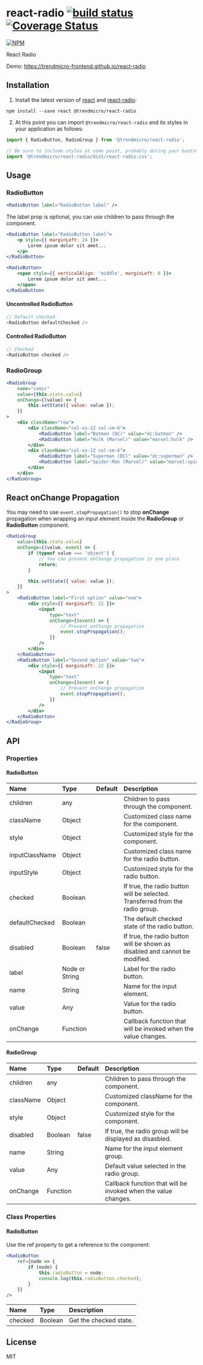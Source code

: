 # react-radio [![build status](https://travis-ci.org/trendmicro-frontend/react-radio.svg?branch=master)](https://travis-ci.org/trendmicro-frontend/react-radio) [![Coverage Status](https://coveralls.io/repos/github/trendmicro-frontend/react-radio/badge.svg?branch=master)](https://coveralls.io/github/trendmicro-frontend/react-radio?branch=master)

[![NPM](https://nodei.co/npm/@trendmicro/react-radio.png?downloads=true&stars=true)](https://nodei.co/npm/@trendmicro/react-radio/)

React Radio

Demo: https://trendmicro-frontend.github.io/react-radio

## Installation

1. Install the latest version of [react](https://github.com/facebook/react) and [react-radio](https://github.com/trendmicro-frontend/react-radio):

  ```
  npm install --save react @trendmicro/react-radio
  ```

2. At this point you can import `@trendmicro/react-radio` and its styles in your application as follows:

  ```js
  import { RadioButton, RadioGroup } from '@trendmicro/react-radio';

  // Be sure to include styles at some point, probably during your bootstraping
  import '@trendmicro/react-radio/dist/react-radio.css';
  ```

## Usage

### RadioButton

```jsx
<RadioButton label="RadioButton label" />
```

The label prop is optional, you can use children to pass through the component.

```jsx
<RadioButton label="RadioButton label">
    <p style={{ marginLeft: 24 }}>
        Lorem ipsum dolor sit amet...
    </p>
</RadioButton>

<RadioButton>
    <span style={{ verticalAlign: 'middle', marginLeft: 8 }}>
        Lorem ipsum dolor sit amet...
    </span>
</RadioButton>
```

#### Uncontrolled RadioButton

```js
// Default checked
<RadioButton defaultChecked />
```

#### Controlled RadioButton

```js
// Checked
<RadioButton checked />
```

### RadioGroup

```jsx
<RadioGroup
    name="comic"
    value={this.state.value}
    onChange={(value) => {
        this.setState({ value: value });
    }}
>
    <div className="row">
        <div className="col-xs-12 col-sm-6">
            <RadioButton label="Batman (DC)" value="dc:batman" />
            <RadioButton label="Hulk (Marvel)" value="marvel:hulk" />
        </div>
        <div className="col-xs-12 col-sm-6">
            <RadioButton label="Superman (DC)" value="dc:superman" />
            <RadioButton label="Spider-Man (Marvel)" value="marvel:spiderman" disabled />
        </div>
    </div>
</RadioGroup>
```

## React onChange Propagation

You may need to use `event.stopPropagation()` to stop **onChange** propagation when wrapping an input element inside the **RadioGroup** or **RadioButton** component.

```jsx
<RadioGroup
    value={this.state.value}
    onChange={(value, event) => {
        if (typeof value === 'object') {
            // You can prevent onChange propagation in one place
            return;
        }

        this.setState({ value: value });
    }}
>
    <RadioButton label="First option" value="one">
        <div style={{ marginLeft: 22 }}>
            <input
                type="text"
                onChange={(event) => {
                    // Prevent onChange propagation
                    event.stopPropagation();
                }}
            />
        </div>
    </RadioButton>
    <RadioButton label="Second option" value="two">
        <div style={{ marginLeft: 22 }}>
            <input
                type="text"
                onChange={(event) => {
                    // Prevent onChange propagation
                    event.stopPropagation();
                }}
            />
        </div>
    </RadioButton>
</RadioGroup>
```

## API

### Properties

#### RadioButton

Name | Type | Default | Description
:--- | :--- | :------ | :----------
children | any | | Children to pass through the component.
className | Object | | Customized class name for the component.
style | Object | | Customized style for the component.
inputClassName | Object | | Customized class name for the radio button.
inputStyle | Object | | Customized style for the radio button.
checked | Boolean | | If true, the radio button will be selected. Transferred from the radio group.
defaultChecked | Boolean | | The default checked state of the radio button.
disabled | Boolean | false | If true, the radio button will be shown as disabled and cannot be modified.
label | Node or String | | Label for the radio button.
name | String | | Name for the input element.
value | Any | | Value for the radio button.
onChange | Function | | Callback function that will be invoked when the value changes.

#### RadioGroup

Name | Type | Default | Description
:--- | :--- | :------ | :----------
children | any | | Children to pass through the component.
className | Object | | Customized className for the component.
style | Object | | Customized style for the component.
disabled | Boolean | false | If true, the radio group will be displayed as disasbled.
name | String | | Name for the input element group.
value | Any | | Default value selected in the radio group.
onChange | Function | | Callback function that will be invoked when the value changes.

### Class Properties

#### RadioButton

Use the ref property to get a reference to the component:

```jsx
<RadioButton
    ref={node => {
        if (node) {
            this.radioButton = node;
            console.log(this.radioButton.checked);
        }
    }}
/>
```

Name | Type | Description
:--- | :--- | :----------
checked | Boolean | Get the checked state.

## License

MIT
